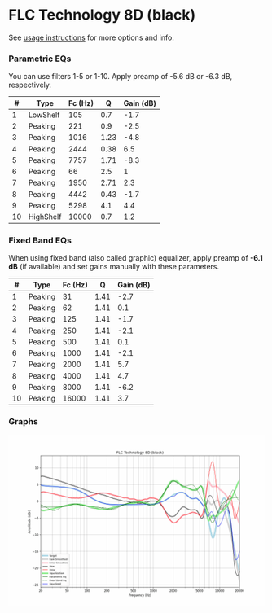 # FLC Technology 8D (black)
See [usage instructions](https://github.com/jaakkopasanen/AutoEq#usage) for more options and info.

### Parametric EQs
You can use filters 1-5 or 1-10. Apply preamp of -5.6 dB or -6.3 dB, respectively.

|   # | Type      |   Fc (Hz) |    Q |   Gain (dB) |
|-----|-----------|-----------|------|-------------|
|   1 | LowShelf  |       105 | 0.7  |        -1.7 |
|   2 | Peaking   |       221 | 0.9  |        -2.5 |
|   3 | Peaking   |      1016 | 1.23 |        -4.8 |
|   4 | Peaking   |      2444 | 0.38 |         6.5 |
|   5 | Peaking   |      7757 | 1.71 |        -8.3 |
|   6 | Peaking   |        66 | 2.5  |         1   |
|   7 | Peaking   |      1950 | 2.71 |         2.3 |
|   8 | Peaking   |      4442 | 0.43 |        -1.7 |
|   9 | Peaking   |      5298 | 4.1  |         4.4 |
|  10 | HighShelf |     10000 | 0.7  |         1.2 |

### Fixed Band EQs
When using fixed band (also called graphic) equalizer, apply preamp of **-6.1 dB** (if available) and set gains manually with these parameters.

|   # | Type    |   Fc (Hz) |    Q |   Gain (dB) |
|-----|---------|-----------|------|-------------|
|   1 | Peaking |        31 | 1.41 |        -2.7 |
|   2 | Peaking |        62 | 1.41 |         0.1 |
|   3 | Peaking |       125 | 1.41 |        -1.7 |
|   4 | Peaking |       250 | 1.41 |        -2.1 |
|   5 | Peaking |       500 | 1.41 |         0.1 |
|   6 | Peaking |      1000 | 1.41 |        -2.1 |
|   7 | Peaking |      2000 | 1.41 |         5.7 |
|   8 | Peaking |      4000 | 1.41 |         4.7 |
|   9 | Peaking |      8000 | 1.41 |        -6.2 |
|  10 | Peaking |     16000 | 1.41 |         3.7 |

### Graphs
![](./FLC%20Technology%208D%20(black).png)
